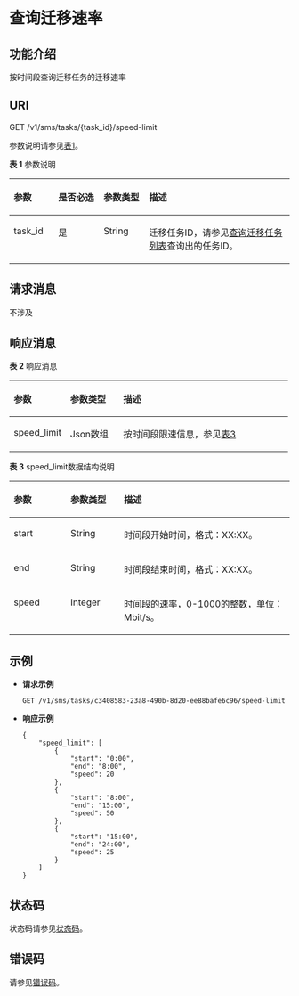 # 查询迁移速率<a name="sms_api_0029"></a>

## 功能介绍<a name="section18394858682"></a>

按时间段查询迁移任务的迁移速率

## URI<a name="section339917582810"></a>

GET /v1/sms/tasks/\{task\_id\}/speed-limit

参数说明请参见[表1](#table24011958987)。

**表 1**  参数说明

<a name="table24011958987"></a>
<table><thead align="left"><tr id="row45618581988"><th class="cellrowborder" valign="top" width="15.879999999999999%" id="mcps1.2.5.1.1"><p id="p1856145818816"><a name="p1856145818816"></a><a name="p1856145818816"></a>参数</p>
</th>
<th class="cellrowborder" valign="top" width="16.18%" id="mcps1.2.5.1.2"><p id="p1156114581685"><a name="p1156114581685"></a><a name="p1156114581685"></a>是否必选</p>
</th>
<th class="cellrowborder" valign="top" width="16.18%" id="mcps1.2.5.1.3"><p id="p15987104212100"><a name="p15987104212100"></a><a name="p15987104212100"></a>参数类型</p>
</th>
<th class="cellrowborder" valign="top" width="51.76%" id="mcps1.2.5.1.4"><p id="p256115810811"><a name="p256115810811"></a><a name="p256115810811"></a>描述</p>
</th>
</tr>
</thead>
<tbody><tr id="row35618581814"><td class="cellrowborder" valign="top" width="15.879999999999999%" headers="mcps1.2.5.1.1 "><p id="p156113586818"><a name="p156113586818"></a><a name="p156113586818"></a>task_id</p>
</td>
<td class="cellrowborder" valign="top" width="16.18%" headers="mcps1.2.5.1.2 "><p id="p956112585817"><a name="p956112585817"></a><a name="p956112585817"></a>是</p>
</td>
<td class="cellrowborder" valign="top" width="16.18%" headers="mcps1.2.5.1.3 "><p id="p18987242171013"><a name="p18987242171013"></a><a name="p18987242171013"></a>String</p>
</td>
<td class="cellrowborder" valign="top" width="51.76%" headers="mcps1.2.5.1.4 "><p id="p195610582814"><a name="p195610582814"></a><a name="p195610582814"></a>迁移任务ID，请参见<a href="查询迁移任务列表.md">查询迁移任务列表</a>查询出的任务ID。</p>
</td>
</tr>
</tbody>
</table>

## 请求消息<a name="section134205581283"></a>

不涉及

## 响应消息<a name="section17420195812820"></a>

**表 2**  响应消息

<a name="table6421155815817"></a>
<table><thead align="left"><tr id="row456195817810"><th class="cellrowborder" valign="top" width="20.237976202379762%" id="mcps1.2.4.1.1"><p id="p55612058987"><a name="p55612058987"></a><a name="p55612058987"></a>参数</p>
</th>
<th class="cellrowborder" valign="top" width="19.04809519048095%" id="mcps1.2.4.1.2"><p id="p2056195818810"><a name="p2056195818810"></a><a name="p2056195818810"></a>参数类型</p>
</th>
<th class="cellrowborder" valign="top" width="60.71392860713928%" id="mcps1.2.4.1.3"><p id="p4561115810816"><a name="p4561115810816"></a><a name="p4561115810816"></a>描述</p>
</th>
</tr>
</thead>
<tbody><tr id="row85611582818"><td class="cellrowborder" valign="top" width="20.237976202379762%" headers="mcps1.2.4.1.1 "><p id="p356111588817"><a name="p356111588817"></a><a name="p356111588817"></a>speed_limit</p>
</td>
<td class="cellrowborder" valign="top" width="19.04809519048095%" headers="mcps1.2.4.1.2 "><p id="p1656111588814"><a name="p1656111588814"></a><a name="p1656111588814"></a>Json数组</p>
</td>
<td class="cellrowborder" valign="top" width="60.71392860713928%" headers="mcps1.2.4.1.3 "><p id="p155612058483"><a name="p155612058483"></a><a name="p155612058483"></a>按时间段限速信息，参见<a href="#table154271585813">表3</a></p>
</td>
</tr>
</tbody>
</table>

**表 3**  speed\_limit数据结构说明

<a name="table154271585813"></a>
<table><thead align="left"><tr id="row25611258281"><th class="cellrowborder" valign="top" width="20.237976202379762%" id="mcps1.2.4.1.1"><p id="p4561358785"><a name="p4561358785"></a><a name="p4561358785"></a>参数</p>
</th>
<th class="cellrowborder" valign="top" width="19.04809519048095%" id="mcps1.2.4.1.2"><p id="p1456111581287"><a name="p1456111581287"></a><a name="p1456111581287"></a>参数类型</p>
</th>
<th class="cellrowborder" valign="top" width="60.71392860713928%" id="mcps1.2.4.1.3"><p id="p1356119589819"><a name="p1356119589819"></a><a name="p1356119589819"></a>描述</p>
</th>
</tr>
</thead>
<tbody><tr id="row356219581181"><td class="cellrowborder" valign="top" width="20.237976202379762%" headers="mcps1.2.4.1.1 "><p id="p1756245814815"><a name="p1756245814815"></a><a name="p1756245814815"></a>start</p>
</td>
<td class="cellrowborder" valign="top" width="19.04809519048095%" headers="mcps1.2.4.1.2 "><p id="p1056285816816"><a name="p1056285816816"></a><a name="p1056285816816"></a>String</p>
</td>
<td class="cellrowborder" valign="top" width="60.71392860713928%" headers="mcps1.2.4.1.3 "><p id="p1556255812810"><a name="p1556255812810"></a><a name="p1556255812810"></a>时间段开始时间，格式：XX:XX。</p>
</td>
</tr>
<tr id="row9562165820814"><td class="cellrowborder" valign="top" width="20.237976202379762%" headers="mcps1.2.4.1.1 "><p id="p155629581480"><a name="p155629581480"></a><a name="p155629581480"></a>end</p>
</td>
<td class="cellrowborder" valign="top" width="19.04809519048095%" headers="mcps1.2.4.1.2 "><p id="p145623581689"><a name="p145623581689"></a><a name="p145623581689"></a>String</p>
</td>
<td class="cellrowborder" valign="top" width="60.71392860713928%" headers="mcps1.2.4.1.3 "><p id="p856205813818"><a name="p856205813818"></a><a name="p856205813818"></a>时间段结束时间，格式：XX:XX。</p>
</td>
</tr>
<tr id="row75625589810"><td class="cellrowborder" valign="top" width="20.237976202379762%" headers="mcps1.2.4.1.1 "><p id="p956212581181"><a name="p956212581181"></a><a name="p956212581181"></a>speed</p>
</td>
<td class="cellrowborder" valign="top" width="19.04809519048095%" headers="mcps1.2.4.1.2 "><p id="p1456225819819"><a name="p1456225819819"></a><a name="p1456225819819"></a>Integer</p>
</td>
<td class="cellrowborder" valign="top" width="60.71392860713928%" headers="mcps1.2.4.1.3 "><p id="p9562858287"><a name="p9562858287"></a><a name="p9562858287"></a>时间段的速率，0-1000的整数，单位：Mbit/s。</p>
</td>
</tr>
</tbody>
</table>

## 示例<a name="section144402581488"></a>

-   **请求示例**

    ```
    GET /v1/sms/tasks/c3408583-23a8-490b-8d20-ee88bafe6c96/speed-limit
    ```

-   **响应示例**

    ```
    {
        "speed_limit": [
            {
                "start": "0:00",
                "end": "8:00",
                "speed": 20
            },
            {
                "start": "8:00",
                "end": "15:00",
                "speed": 50
            },
            {
                "start": "15:00",
                "end": "24:00",
                "speed": 25
            }
        ]
    }
    ```


## 状态码<a name="section1973012935418"></a>

状态码请参见[状态码](状态码.md)。

## 错误码<a name="section1897875543520"></a>

请参见[错误码](错误码.md)。

